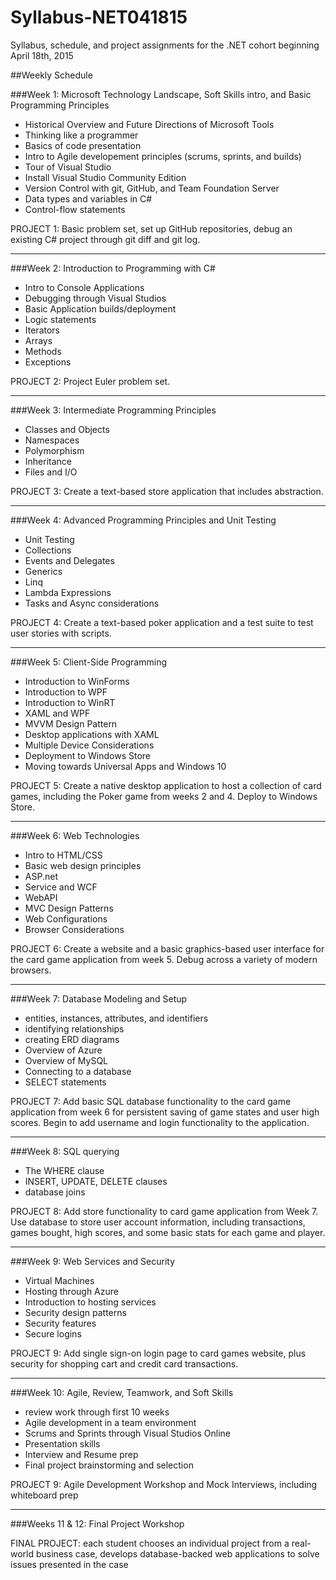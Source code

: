 # Syllabus-NET041815
Syllabus, schedule, and project assignments for the .NET cohort beginning April 18th, 2015


##Weekly Schedule


###Week 1: Microsoft Technology Landscape, Soft Skills intro, and Basic Programming Principles
  + Historical Overview and Future Directions of Microsoft Tools
  + Thinking like a programmer
  + Basics of code presentation
  + Intro to Agile developement principles (scrums, sprints, and builds)
  + Tour of Visual Studio
  + Install Visual Studio Community Edition
  + Version Control with git, GitHub, and Team Foundation Server
  + Data types and variables in C#
  + Control-flow statements

PROJECT 1: Basic problem set, set up GitHub repositories, debug an existing C# project through git diff and git log.

------------

###Week 2: Introduction to Programming with C#
+ Intro to Console Applications
+ Debugging through Visual Studios
+ Basic Application builds/deployment
+ Logic statements
+ Iterators
+ Arrays
+ Methods
+ Exceptions

PROJECT 2: Project Euler problem set.

-----------

###Week 3: Intermediate Programming Principles
+ Classes and Objects
+ Namespaces
+ Polymorphism
+ Inheritance 
+ Files and I/O

PROJECT 3: Create a text-based store application that includes abstraction.

------------

###Week 4: Advanced Programming Principles and Unit Testing
+ Unit Testing
+ Collections
+ Events and Delegates
+ Generics
+ Linq
+ Lambda Expressions
+ Tasks and Async considerations

PROJECT 4: Create a text-based poker application and a test suite to test user stories with scripts.

-------------

###Week 5: Client-Side Programming
+ Introduction to WinForms
+ Introduction to WPF
+ Introduction to WinRT
+ XAML and WPF
+ MVVM Design Pattern
+ Desktop applications with XAML
+ Multiple Device Considerations
+ Deployment to Windows Store
+ Moving towards Universal Apps and Windows 10

PROJECT 5: Create a native desktop application to host a collection of card games, including the Poker game from weeks 2 and 4. Deploy to Windows Store.

---------------

###Week 6: Web Technologies
+ Intro to HTML/CSS
+ Basic web design principles
+ ASP.net
+ Service and WCF
+ WebAPI
+ MVC Design Patterns
+ Web Configurations
+ Browser Considerations

PROJECT 6: Create a website and a basic graphics-based user interface for the card game application from week 5. Debug across a variety of modern browsers.

-----------

###Week 7: Database Modeling and Setup
+ entities, instances, attributes, and identifiers
+ identifying relationships
+ creating ERD diagrams
+ Overview of Azure
+ Overview of MySQL
+ Connecting to a database
+ SELECT statements

PROJECT 7: Add basic SQL database functionality to the card game application from week 6 for persistent saving of game states and user high scores. Begin to add username and login functionality to the application.

-----------

###Week 8: SQL querying
+ The WHERE clause
+ INSERT, UPDATE, DELETE clauses
+ database joins

PROJECT 8: Add store functionality to card game application from Week 7. Use database to store user account information, including transactions, games bought, high scores, and some basic stats for each game and player.

------------

###Week 9: Web Services and Security
+ Virtual Machines
+ Hosting through Azure
+ Introduction to hosting services
+ Security design patterns
+ Security features
+ Secure logins

PROJECT 9: Add single sign-on login page to card games website, plus security for shopping cart and credit card transactions.

-----------

###Week 10: Agile, Review, Teamwork, and Soft Skills
+ review work through first 10 weeks
+ Agile development in a team environment
+ Scrums and Sprints through Visual Studios Online
+ Presentation skills
+ Interview and Resume prep
+ Final project brainstorming and selection

PROJECT 9: Agile Development Workshop and Mock Interviews, including whiteboard prep

-------------

###Weeks 11 & 12: Final Project Workshop

FINAL PROJECT: each student chooses an individual project from a real-world business case, develops database-backed web applications to solve issues presented in the case

